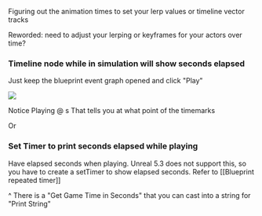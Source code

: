 
Figuring out the animation times to set your lerp values or  timeline vector tracks

Reworded: need to adjust your lerping or keyframes for your actors over time?

### Timeline node while in simulation will show seconds elapsed

Just keep the blueprint event graph opened and click "Play"

![](https://i.imgur.com/Wzaz3Tg.png)


Notice Playing @ s
That tells you at what point of the timemarks

Or

### Set Timer to print seconds elapsed while playing

Have elapsed seconds when playing. Unreal 5.3 does not support this, so you have to create a setTimer to show elapsed seconds. Refer to [[Blueprint repeated timer]]

^ There is a "Get Game Time in Seconds" that you can cast into a string for "Print String"